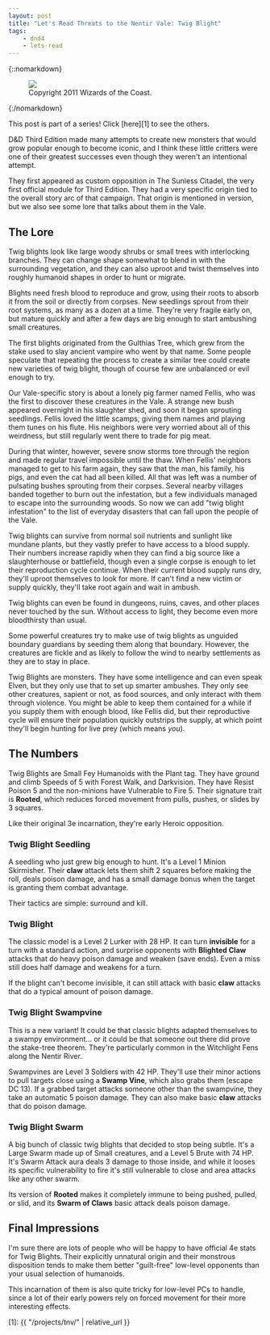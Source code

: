 ```yaml
---
layout: post
title: "Let's Read Threats to the Nentir Vale: Twig Blight"
tags:
    - dnd4
    - lets-read
---
```


{::nomarkdown}
<figure class="center">
  <img src="{{ "/assets/wir-tnv-twig-blight.png" | absolute_url }}"/>
  <figcaption>
    Copyright 2011 Wizards of the Coast.
  </figcaption>
</figure>
{:/nomarkdown}

This post is part of a series! Click [here][1] to see the others.

D&D Third Edition made many attempts to create new monsters that would grow
popular enough to become iconic, and I think these little critters were one of
their greatest successes even though they weren't an intentional attempt.

They first appeared as custom opposition in The Sunless Citadel, the very first
official module for Third Edition. They had a very specific origin tied to the
overall story arc of that campaign. That origin is mentioned in version, but we
also see some lore that talks about them in the Vale.

## The Lore

Twig blights look like large woody shrubs or small trees with interlocking
branches. They can change shape somewhat to blend in with the surrounding
vegetation, and they can also uproot and twist themselves into roughly humanoid
shapes in order to hunt or migrate.

Blights need fresh blood to reproduce and grow, using their roots to absorb it
from the soil or directly from corpses. New seedlings sprout from their root
systems, as many as a dozen at a time. They're very fragile early on, but mature
quickly and after a few days are big enough to start ambushing small creatures.

The first blights originated from the Gulthias Tree, which grew from the stake
used to slay ancient vampire who went by that name. Some people speculate that
repeating the process to create a similar tree could create new varieties of
twig blight, though of course few are unbalanced or evil enough to try.

Our Vale-specific story is about a lonely pig farmer named Fellis, who was the
first to discover these creatures in the Vale. A strange new bush appeared
overnight in his slaughter shed, and soon it began sprouting seedlings. Fellis
loved the little scamps, giving them names and playing them tunes on his
flute. His neighbors were very worried about all of this weirdness, but still
regularly went there to trade for pig meat.

During that winter, however, severe snow storms tore through the region and made
regular travel impossible until the thaw. When Fellis' neighbors managed to get
to his farm again, they saw that the man, his family, his pigs, and even the cat
had all been killed. All that was left was a number of pulsating bushes
sprouting from their corpses. Several nearby villages banded together to burn
out the infestation, but a few individuals managed to escape into the
surrounding woods. So now we can add "twig blight infestation" to the list of
everyday disasters that can fall upon the people of the Vale.

Twig blights can survive from normal soil nutrients and sunlight like mundane
plants, but they vastly prefer to have access to a blood supply. Their numbers
increase rapidly when they can find a big source like a slaughterhouse or
battlefield, though even a single corpse is enough to let their reproduction
cycle continue. When their current blood supply runs dry, they'll uproot
themselves to look for more. If can't find a new victim or supply quickly,
they'll take root again and wait in ambush.

Twig blights can even be found in dungeons, ruins, caves, and other places never
touched by the sun. Without access to light, they become even more bloodthirsty
than usual.

Some powerful creatures try to make use of twig blights as unguided boundary
guardians by seeding them along that boundary. However, the creatures are fickle
and as likely to follow the wind to nearby settlements as they are to stay in
place.

Twig Blights are monsters. They have some intelligence and can even speak Elven,
but they only use that to set up smarter ambushes. They only see other
creatures, sapient or not, as food sources, and only interact with them through
violence. You might be able to keep them contained for a while if you supply
them with enough blood, like Fellis did, but their reproductive cycle will
ensure their population quickly outstrips the supply, at which point they'll
begin hunting for live prey (which means _you_).

## The Numbers

Twig Blights are Small Fey Humanoids with the Plant tag. They have ground and
climb Speeds of 5 with Forest Walk, and Darkvision. They have Resist Poison 5
and the non-minions have Vulnerable to Fire 5. Their signature trait is
**Rooted**, which reduces forced movement from pulls, pushes, or slides by 3
squares.

Like their original 3e incarnation, they're early Heroic opposition.

### Twig Blight Seedling

A seedling who just grew big enough to hunt. It's a Level 1 Minion
Skirmisher. Their **claw** attack lets them shift 2 squares before making the
roll, deals poison damage, and has a small damage bonus when the target is
granting them combat advantage.

Their tactics are simple: surround and kill.

### Twig Blight

The classic model is a Level 2 Lurker with 28 HP. It can turn **invisible** for
a turn with a standard action, and surprise opponents with **Blighted Claw**
attacks that do heavy poison damage and weaken (save ends). Even a miss still
does half damage and weakens for a turn.

If the blight can't become invisible, it can still attack with basic **claw**
attacks that do a typical amount of poison damage.

### Twig Blight Swampvine

This is a new variant! It could be that classic blights adapted themselves to a
swampy environment... or it could be that someone out there did prove the
stake-tree theorem. They're particularly common in the Witchlight Fens along the
Nentir River.

Swampvines are Level 3 Soldiers with 42 HP. They'll use their minor actions to
pull targets close using a **Swamp Vine**, which also grabs them (escape DC
13). If a grabbed target attacks someone other than the swampvine, they take an
automatic 5 poison damage. They can also make basic **claw** attacks that do
poison damage.

### Twig Blight Swarm

A big bunch of classic twig blights that decided to stop being subtle. It's a
Large Swarm made up of Small creatures, and a Level 5 Brute with 74 HP. It's
Swarm Attack aura deals 3 damage to those inside, and while it looses its
specific vulnerability to fire it's still vulnerable to close and area attacks
like any other swarm.

Its version of **Rooted** makes it completely immune to being pushed, pulled, or
slid, and its **Swarm of Claws** basic attack deals poison damage.

## Final Impressions

I'm sure there are lots of people who will be happy to have official 4e stats
for Twig Blights. Their explicitly unnatural origin and their monstrous
disposition tends to make them better "guilt-free" low-level opponents than your
usual selection of humanoids.

This incarnation of them is also quite tricky for low-level PCs to handle, since
a lot of their early powers rely on forced movement for their more interesting
effects.

[1]: {{ "/projects/tnv/" | relative_url }}
